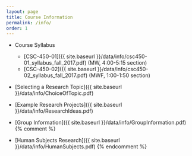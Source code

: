 ```yaml
---
layout: page
title: Course Information 
permalink: /info/
order: 1
---
```


* Course Syllabus
    * [CSC-450-01]({{ site.baseurl }}/data/info/csc450-01_syllabus_fall_2017.pdf) (MW, 4:00-5:15 section)
    * [CSC-450-02]({{ site.baseurl }}/data/info/csc450-02_syllabus_fall_2017.pdf) (MWF, 1:00-1:50 section)

* [Selecting a Research Topic]({{ site.baseurl }}/data/info/ChoiceOfTopic.pdf)
* [Example Research Projects]({{ site.baseurl }}/data/info/ResearchIdeas.pdf)
* [Group Information]({{ site.baseurl }}/data/info/GroupInformation.pdf)
{% comment %}
* [Human Subjects Research]({{ site.baseurl }}/data/info/HumanSubjects.pdf)
{% endcomment %}
